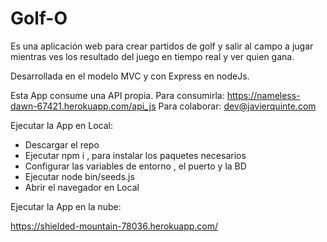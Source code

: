 # Golf-O

Es una aplicación web para crear partidos de golf y salir al campo a jugar mientras ves los resultado del juego en tiempo real y ver quien gana.

Desarrollada en el modelo MVC y con Express en nodeJs.

Esta App consume una API propia. 
Para consumirla: 
https://nameless-dawn-67421.herokuapp.com/api_js
Para colaborar:
dev@javierquinte.com 


Ejecutar la App en Local:

- Descargar el repo
- Ejecutar npm i , para instalar los paquetes necesarios
- Configurar las variables de entorno , el puerto y la BD
- Ejecutar node bin/seeds.js
- Abrir el navegador en Local


Ejecutar la App en la nube:

https://shielded-mountain-78036.herokuapp.com/



